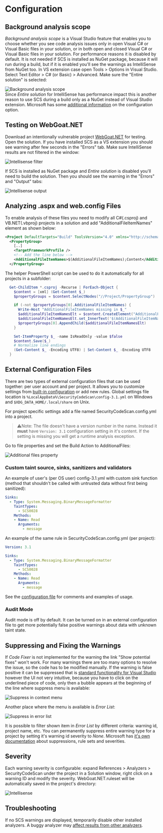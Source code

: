 # Configuration
## Background analysis scope
*Background analysis scope* is a Visual Studio feature that enables you to choose whether you see code analysis issues only in open Visual C# or Visual Basic files in your solution, or in both open and closed Visual C# or Visual Basic files in your solution. For performance reasons it is disabled by default. It is not needed if SCS is installed as NuGet package, because it will run during a build, but if it is enabled you'll see the warnings as IntelliSense from NuGet too. In VS extension case open Tools > Options in Visual Studio. Select Text Editor > C# (or Basic) > Advanced. Make sure the "Entire solution" is selected:

![Background analysis scope](images/fullsolution.png)  
Since *Entire solution* for IntelliSense has performance impact this is another reason to use SCS during a build only as a NuGet instead of Visual Studio extension. Microsoft has some [additional information](https://docs.microsoft.com/en-us/visualstudio/code-quality/how-to-enable-and-disable-full-solution-analysis-for-managed-code) on the configuration option.

## Testing on WebGoat.NET
Download an intentionally vulnerable project [WebGoat.NET](https://github.com/OWASP/WebGoat.NET/zipball/master) for testing. Open the solution. If you have installed SCS as a VS extension you should see warning after few seconds in the "Errors" tab. Make sure IntelliSense results are not filtered in the window:

![Intellisense filter](images/intellisense.png)

If SCS is installed as NuGet package and *Entire solution* is disabled you'll need to build the solution. Then you should see the warning in the "Errors" and "Output" tabs:

![Intellisense output](images/output.png)

## Analyzing .aspx and web.config Files
To enable analysis of these files you need to modify all C#(.csproj) and VB.NET(.vbproj) projects in a solution and add "AdditionalFileItemNames" element as shown below:
```xml
<Project DefaultTargets="Build" ToolsVersion="4.0" xmlns="http://schemas.microsoft.com/developer/msbuild/2003">
  <PropertyGroup>
    [..]
    <TargetFrameworkProfile />
    <!-- Add the line below -->
    <AdditionalFileItemNames>$(AdditionalFileItemNames);Content</AdditionalFileItemNames>
  </PropertyGroup>
```
The helper PowerShell script can be used to do it automatically for all projects in a subfolder:
```powershell
  Get-ChildItem *.csproj -Recurse | ForEach-Object {
    $content = [xml] (Get-Content $_)
    $propertyGroups = $content.SelectNodes("//Project/PropertyGroup")

    if (-not $propertyGroups[0].AdditionalFileItemNames) {
      Write-Host "AdditionalFileItemNames missing in $_"
      $additionalFileItemNamesElt = $content.CreateElement("AdditionalFileItemNames")
      $additionalFileItemNamesElt.set_InnerText('$(AdditionalFileItemNames);Content')
      $propertyGroups[0].AppendChild($additionalFileItemNamesElt)
    }

    Set-ItemProperty $_ -name IsReadOnly -value $false
    $content.Save($_)
    # Normalize line endings
    (Get-Content $_ -Encoding UTF8) | Set-Content $_ -Encoding UTF8
  }
```

## External Configuration Files
There are two types of external configuration files that can be used together: per user account and per project. It allows you to customize settings from [built-in configuration](https://github.com/security-code-scan/security-code-scan/blob/vs2019/SecurityCodeScan/Config/Main.yml) or add new rules. Global settings file location is `%LocalAppData%\SecurityCodeScan\config-3.1.yml` on Windows and `$XDG_DATA_HOME/.local/share` on Unix.  

For project specific settings add a file named SecurityCodeScan.config.yml into a project.
> ⚠️Note:
> The file doesn't have a version number in the name. Instead it **must** have `Version: 3.1` configuration setting in it's content. If the setting is missing you will get a runtime analysis exception.

Go to file properties and set the Build Action to AdditionalFiles:

![Additional files property](images/additionalfiles.png)

### Custom taint source, sinks, sanitizers and validators

An example of user's (per OS user) config-3.1.yml with custom sink function (method that shouldn't be called with untrusted data without first being sanitized):

```yaml
Sinks:
  - Type: System.Messaging.BinaryMessageFormatter
    TaintTypes:
      - SCS0028
    Methods:
    - Name: Read
      Arguments:
        - message
```

An example of the same rule in SecurityCodeScan.config.yml (per project):

```yaml
Version: 3.1

Sinks:
  - Type: System.Messaging.BinaryMessageFormatter
    TaintTypes:
      - SCS0028
    Methods:
    - Name: Read
      Arguments:
        - message
```

See the [configuration file](https://github.com/security-code-scan/security-code-scan/blob/vs2019/SecurityCodeScan/Config/Main.yml) for comments and examples of usage.  

### Audit Mode
Audit mode is off by default. It can be turned on in an external configuration file to get more potentially false positive warnings about data with unknown taint state.

## Suppressing and Fixing the Warnings
If *Code Fixer* is not implemented for the warning the link "Show potential fixes" won't work. For many warnings there are too many options to resolve the issue, so the code has to be modified manually.
If the warning is false positive it can be suppressed that is [standard functionality for Visual Studio](https://docs.microsoft.com/en-us/visualstudio/code-quality/in-source-suppression-overview) however the UI not very intuitive, because you have to click on the underlined piece of code, only then a bubble appears at the beginning of the line where suppress menu is available:

![Suppress in context menu](images/suppresscontextmenu.png)

Another place where the menu is available is *Error List*:

![Suppress in error list](images/suppresserrorlist.png)

It is possible to filter shown item in *Error List* by different criteria: warning id, project name, etc.
You can permanently suppress entire warning type for a project by setting it's warning id severity to *None*. Microsoft has [it's own documentation](https://docs.microsoft.com/en-us/visualstudio/code-quality/use-roslyn-analyzers) about suppressions, rule sets and severities.

## Severity
Each warning severity is configurable: expand References > Analyzers > SecurityCodeScan under the project in a Solution window, right click on a warning ID and modify the severity. WebGoat.NET.ruleset will be automatically saved in the project's directory:

![Intellisense](images/severity.png)

## Troubleshooting
If no SCS warnings are displayed, temporarily disable other installed analyzers. A buggy analyzer may [affect results from other analyzers](https://github.com/dotnet/roslyn/issues/23879).
